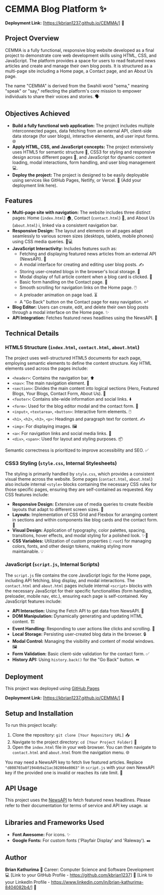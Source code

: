 # CEMMA Blog Platform ✨
**Deployment Link:** [https://kbrian1237.github.io/CEMMA/] 🔗
## Project Overview

CEMMA is a fully functional, responsive blog website developed as a final project to demonstrate core web development skills using HTML, CSS, and JavaScript. The platform provides a space for users to read featured news articles and create and manage their own blog posts. It is structured as a multi-page site including a Home page, a Contact page, and an About Us page.

The name "CEMMA" is derived from the Swahili word "sema," meaning "speak" or "say," reflecting the platform's core mission to empower individuals to share their voices and stories. 🗣️

## Objectives Achieved

* **Build a fully functional web application:** The project includes multiple interconnected pages, data fetching from an external API, client-side data storage (for user blogs), interactive elements, and user input forms. 🌐
* **Apply HTML, CSS, and JavaScript concepts:** The project extensively uses HTML5 for semantic structure 📄, CSS3 for styling and responsive design across different pages 🎨, and JavaScript for dynamic content loading, modal interactions, form handling, and user blog management 💻.
* **Deploy the project:** The project is designed to be easily deployable using services like GitHub Pages, Netlify, or Vercel. 🚀 (Add your deployment link here).

## Features

* **Multi-page site with navigation:** The website includes three distinct pages: Home (`index.html`) 🏠, Contact (`contact.html`) 📧, and About Us (`about.html`) ℹ️, linked via a consistent navigation bar.
* **Responsive Design:** The layout and elements on all pages adapt seamlessly to various screen sizes (desktops, tablets, mobile phones) using CSS media queries. 📱💻
* **JavaScript Interactivity:** Includes features such as:
    * Fetching and displaying featured news articles from an external API (NewsAPI). 📰
    * A modal interface for creating and editing user blog posts. ✍️
    * Storing user-created blogs in the browser's local storage. 💾
    * Modal display of full article content when a blog card is clicked. 📖
    * Basic form handling on the Contact page. 📝
    * Smooth scrolling for navigation links on the Home page. 🖱️
    * A preloader animation on page load. ⏳
    * A "Go Back" button on the Contact page for easy navigation. ↩️
* **Blog Editor:** Users can create, edit, and delete their own blog posts through a modal interface on the Home page. ✨
* **API Integration:** Fetches featured news headlines using the NewsAPI. 📡

## Technical Details

### HTML5 Structure (`index.html`, `contact.html`, `about.html`)

The project uses well-structured HTML5 documents for each page, employing semantic elements to define the content structure. Key HTML elements used across the pages include:

* `<header>`: Contains the navigation bar. ⬆️
* `<nav>`: The main navigation element. 🧭
* `<section>`: Divides the main content into logical sections (Hero, Featured Blogs, Your Blogs, Contact Form, About Us). 🧱
* `<footer>`: Contains site-wide information and social links. ⬇️
* `<form>`: Used for the blog editor modal and the contact form. 📄
* `<input>`, `<textarea>`, `<button>`: Interactive form elements. 🖱️
* `<h1>`, `<h2>`, `<h3>`, `<p>`: Headings and paragraph text for content. ✍️
* `<img>`: For displaying images. 🖼️
* `<a>`: For navigation links and social media links. 🔗
* `<div>`, `<span>`: Used for layout and styling purposes. 📦

Semantic correctness is prioritized to improve accessibility and SEO. ✅

### CSS3 Styling (`style.css`, Internal Stylesheets)

The styling is primarily handled by `style.css`, which provides a consistent visual theme across the website. Some pages (`contact.html`, `about.html`) also include internal `<style>` blocks containing the necessary CSS rules for those specific pages, ensuring they are self-contained as requested. Key CSS features include:

* **Responsive Design:** Extensive use of media queries to create flexible layouts that adapt to different screen sizes. 📏
* **Layouts:** Implementation of CSS Grid and Flexbox for arranging content in sections and within components like blog cards and the contact form. 📐
* **Visual Design:** Application of typography, color palettes, spacing, transitions, hover effects, and modal styling for a polished look. ✨🎨
* **CSS Variables:** Utilization of custom properties (`:root`) for managing colors, fonts, and other design tokens, making styling more maintainable. 💡

### JavaScript (`script.js`, Internal Scripts)

The `script.js` file contains the core JavaScript logic for the Home page, including API fetching, blog display, and modal interactions. The `contact.html` and `about.html` pages include internal `<script>` blocks with the necessary JavaScript for their specific functionalities (form handling, preloader, mobile nav, etc.), ensuring each page is self-contained. Key JavaScript features include:

* **API Interaction:** Using the Fetch API to get data from NewsAPI. 🔌
* **DOM Manipulation:** Dynamically generating and updating HTML content. 🏗️
* **Event Handling:** Responding to user actions like clicks and scrolling. 👋
* **Local Storage:** Persisting user-created blog data in the browser. 🔒
* **Modal Control:** Managing the visibility and content of modal windows. 🖼️
* **Form Validation:** Basic client-side validation for the contact form. ✅
* **History API:** Using `history.back()` for the "Go Back" button. ⏪

## Deployment

This project was deployed using  [GitHub Pages](https://pages.github.com/)

**Deployment Link:** [https://kbrian1237.github.io/CEMMA/] 🔗

## Setup and Installation

To run this project locally:

1.  Clone the repository: `git clone [Your Repository URL]` 📥
2.  Navigate to the project directory: `cd [Your Project Folder]` 📁
3.  Open the `index.html` file in your web browser. You can then navigate to `contact.html` and `about.html` from the navigation menu. 🌐

You may need a NewsAPI key to fetch live featured articles. Replace `"d808703a8f1944b9a21ac382004e8063"` in `script.js` with your own NewsAPI key if the provided one is invalid or reaches its rate limit. 🔑

## API Usage

This project uses the [NewsAPI](https://newsapi.org/) to fetch featured news headlines. Please refer to their documentation for terms of service and API key usage. 📊

## Libraries and Frameworks Used

* **Font Awesome:** For icons. ✨
* **Google Fonts:** For custom fonts ('Playfair Display' and 'Raleway'). ✒️

## Author

**Brian Kathurima** 👋
Career: Computer Science and Software Development 💻
[Link to your GitHub Profile - https://github.com/kbrian1237] 🐙
[Link to your LinkedIn Profile - https://www.linkedin.com/in/brian-kathurima-8404082b4/] 👔
